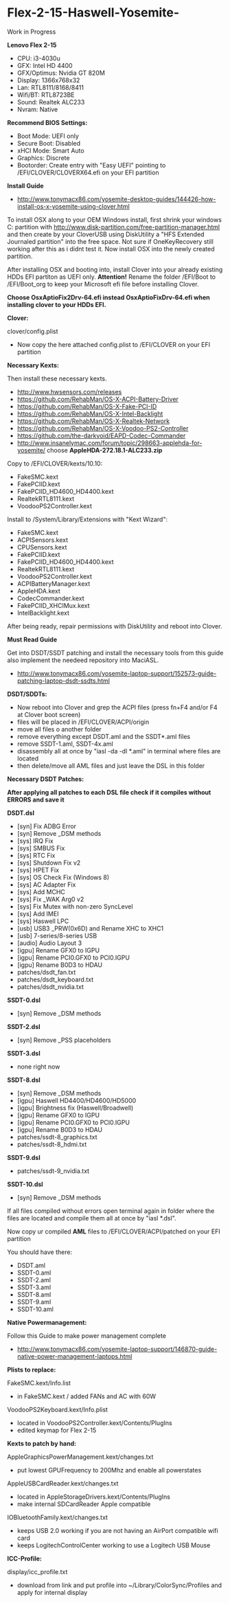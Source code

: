 # Flex-2-15-Haswell-Yosemite-

Work in Progress

**Lenovo Flex 2-15**

- CPU:            i3-4030u
- GFX:            Intel HD 4400
- GFX/Optimus:    Nvidia GT 820M
- Display:        1366x768x32
- Lan:            RTL8111/8168/8411
- Wifi/BT:        RTL8723BE
- Sound:          Realtek ALC233
- Nvram:          Native

**Recommend BIOS Settings:**

- Boot Mode:		UEFI only
- Secure Boot:	Disabled
- xHCI Mode:		Smart Auto
- Graphics:			Discrete
- Bootorder:		Create entry with "Easy UEFI" pointing to /EFI/CLOVER/CLOVERX64.efi on your EFI partition

**Install Guide**

- http://www.tonymacx86.com/yosemite-desktop-guides/144426-how-install-os-x-yosemite-using-clover.html

To install OSX along to your OEM Windows install,
first shrink your windows C: partition with
http://www.disk-partition.com/free-partition-manager.html
and then create by your CloverUSB using DiskUtility a "HFS Extended Journaled partition" into the free space.
Not sure if OneKeyRecovery still working after this as i didnt test it.
Now install OSX into the newly created partition.

After installing OSX and booting into, install Clover into your already existing HDDs EFI partiton as UEFI only.
**Attention!** Rename the folder /EFI/Boot to /EFI/Boot_org to keep your Microsoft efi file before installing Clover.

**Choose OsxAptioFix2Drv-64.efi instead OsxAptioFixDrv-64.efi when installing clover to your HDDs EFI.**


**Clover:**

clover/config.plist
- Now copy the here attached config.plist to /EFI/CLOVER on your EFI partition


**Necessary Kexts:**

Then install these necessary kexts.

- http://www.hwsensors.com/releases
- https://github.com/RehabMan/OS-X-ACPI-Battery-Driver
- https://github.com/RehabMan/OS-X-Fake-PCI-ID
- https://github.com/RehabMan/OS-X-Intel-Backlight
- https://github.com/RehabMan/OS-X-Realtek-Network
- https://github.com/RehabMan/OS-X-Voodoo-PS2-Controller
- https://github.com/the-darkvoid/EAPD-Codec-Commander
- http://www.insanelymac.com/forum/topic/298663-applehda-for-yosemite/ choose **AppleHDA-272.18.1-ALC233.zip**

Copy to /EFI/CLOVER/kexts/10.10:

- FakeSMC.kext
- FakePCIID.kext
- FakePCIID_HD4600_HD4400.kext
- RealtekRTL8111.kext
- VoodooPS2Controller.kext

Install to /System/Library/Extensions with "Kext Wizard":

- FakeSMC.kext
- ACPISensors.kext
- CPUSensors.kext
- FakePCIID.kext
- FakePCIID_HD4600_HD4400.kext
- RealtekRTL8111.kext
- VoodooPS2Controller.kext
- ACPIBatteryManager.kext
- AppleHDA.kext
- CodecCommander.kext
- FakePCIID_XHCIMux.kext
- IntelBacklight.kext

After being ready, repair permissions with DiskUtility and reboot into Clover.


**Must Read Guide**

Get into DSDT/SSDT patching and install the necessary tools from this guide also implement the needeed repository into MaciASL.

- http://www.tonymacx86.com/yosemite-laptop-support/152573-guide-patching-laptop-dsdt-ssdts.html


**DSDT/SDDTs:**

- Now reboot into Clover and grep the ACPI files (press fn+F4 and/or F4 at Clover boot screen)
- files will be placed in /EFI/CLOVER/ACPI/origin
- move all files o another folder
- remove everything except DSDT.aml and the SSDT*.aml files
- remove SSDT-1.aml, SSDT-4x.aml
- disassembly all at once by "iasl -da -dl *.aml" in terminal where files are located
- then delete/move all AML files and just leave the DSL in this folder


**Necessary DSDT Patches:**

**After applying all patches to each DSL file check if it compiles without ERRORS and save it**

**DSDT.dsl**
- [syn] Fix ADBG Error
- [syn] Remove _DSM methods
- [sys] IRQ Fix
- [sys] SMBUS Fix
- [sys] RTC Fix
- [sys] Shutdown Fix v2
- [sys] HPET Fix
- [sys] OS Check Fix (Windows 8)
- [sys] AC Adapter Fix
- [sys] Add MCHC
- [sys] Fix _WAK Arg0 v2
- [sys] Fix Mutex with non-zero SyncLevel
- [sys] Add IMEI
- [sys] Haswell LPC
- [usb] USB3 _PRW(0x6D) and Rename XHC to XHC1
- [usb] 7-series/8-series USB
- [audio] Audio Layout 3
- [igpu] Rename GFX0 to IGPU
- [igpu] Rename PCI0.GFX0 to PCI0.IGPU
- [igpu] Rename B0D3 to HDAU
- patches/dsdt_fan.txt
- patches/dsdt_keyboard.txt
- patches/dsdt_nvidia.txt

**SSDT-0.dsl**
- [syn] Remove _DSM methods

**SSDT-2.dsl**
- [syn] Remove _PSS placeholders

**SSDT-3.dsl**
- none right now

**SSDT-8.dsl**
- [syn] Remove _DSM methods
- [igpu] Haswell HD4400/HD4600/HD5000
- [igpu] Brightness fix (Haswell/Broadwell)
- [igpu] Rename GFX0 to IGPU
- [igpu] Rename PCI0.GFX0 to PCI0.IGPU
- [igpu] Rename B0D3 to HDAU
- patches/ssdt-8_graphics.txt
- patches/ssdt-8_hdmi.txt

**SSDT-9.dsl**
- patches/ssdt-9_nvidia.txt

**SSDT-10.dsl**
- [syn] Remove _DSM methods

If all files compiled without errors open terminal again in folder where the files are located and compile them all at once by "iasl *.dsl".

Now copy ur compiled **AML** files to /EFI/CLOVER/ACPI/patched on your EFI partition

You should have there:

- DSDT.aml
- SSDT-0.aml
- SSDT-2.aml
- SSDT-3.aml
- SSDT-8.aml
- SSDT-9.aml
- SSDT-10.aml


**Native Powermanagement:**

Follow this Guide to make power management complete
- http://www.tonymacx86.com/yosemite-laptop-support/146870-guide-native-power-management-laptops.html


**Plists to replace:**

FakeSMC.kext/Info.list
- in FakeSMC.kext / added FANs and AC with 60W

VoodooPS2Keyboard.kext/Info.plist
- located in VoodooPS2Controller.kext/Contents/PlugIns
- edited keymap for Flex 2-15


**Kexts to patch by hand:**

AppleGraphicsPowerManagement.kext/changes.txt
- put lowest GPUFrequency to 200Mhz and enable all powerstates

AppleUSBCardReader.kext/changes.txt
- located in AppleStorageDrivers.kext/Contents/PlugIns
- make internal SDCardReader Apple compatible

IOBluetoothFamily.kext/changes.txt
- keeps USB 2.0 working if you are not having an AirPort compatible wifi card
- keeps LogitechControlCenter working to use a Logitech USB Mouse


**ICC-Profile:**

display/icc_profile.txt
- download from link and put profile into ~/Library/ColorSync/Profiles and apply for internal display
